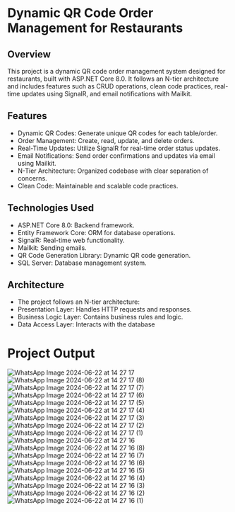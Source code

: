 # Dynamic QR Code Order Management for Restaurants
## Overview
This project is a dynamic QR code order management system designed for restaurants, built with ASP.NET Core 8.0.
It follows an N-tier architecture and includes features such as CRUD operations, clean code practices, real-time updates using SignalR, and email notifications with Mailkit.

## Features
* Dynamic QR Codes: Generate unique QR codes for each table/order.
* Order Management: Create, read, update, and delete orders.
* Real-Time Updates: Utilize SignalR for real-time order status updates.
* Email Notifications: Send order confirmations and updates via email using Mailkit.
* N-Tier Architecture: Organized codebase with clear separation of concerns.
* Clean Code: Maintainable and scalable code practices.

## Technologies Used
* ASP.NET Core 8.0: Backend framework.
* Entity Framework Core: ORM for database operations.
* SignalR: Real-time web functionality.
* Mailkit: Sending emails.
* QR Code Generation Library: Dynamic QR code generation.
* SQL Server: Database management system.

## Architecture
* The project follows an N-tier architecture:
* Presentation Layer: Handles HTTP requests and responses.
* Business Logic Layer: Contains business rules and logic.
* Data Access Layer: Interacts with the database

# Project Output

![WhatsApp Image 2024-06-22 at 14 27 17](https://github.com/habibesayrac/SignalRProject/assets/90598971/d5b96aef-b6d6-4250-8818-32d0c94a051d)
![WhatsApp Image 2024-06-22 at 14 27 17 (8)](https://github.com/habibesayrac/SignalRProject/assets/90598971/8e60d9bd-12c6-482b-a703-fd98d56a4081)
![WhatsApp Image 2024-06-22 at 14 27 17 (7)](https://github.com/habibesayrac/SignalRProject/assets/90598971/3122f712-3af7-402a-909e-8e74eaea7649)
![WhatsApp Image 2024-06-22 at 14 27 17 (6)](https://github.com/habibesayrac/SignalRProject/assets/90598971/c956038b-0acd-49fd-bf73-3edba9a39df8)
![WhatsApp Image 2024-06-22 at 14 27 17 (5)](https://github.com/habibesayrac/SignalRProject/assets/90598971/e6b5454a-ed4a-423c-a403-67be97d9d0ab)
![WhatsApp Image 2024-06-22 at 14 27 17 (4)](https://github.com/habibesayrac/SignalRProject/assets/90598971/e87cb9c4-257d-4287-93e6-4e6fe5244580)
![WhatsApp Image 2024-06-22 at 14 27 17 (3)](https://github.com/habibesayrac/SignalRProject/assets/90598971/ffc019f5-96ad-4978-aaa0-df0a20a7abc6)
![WhatsApp Image 2024-06-22 at 14 27 17 (2)](https://github.com/habibesayrac/SignalRProject/assets/90598971/24020999-5db9-4647-97c3-b467198ee012)
![WhatsApp Image 2024-06-22 at 14 27 17 (1)](https://github.com/habibesayrac/SignalRProject/assets/90598971/464ac5dc-d369-42c5-b86e-cf6be3bce3f2)
![WhatsApp Image 2024-06-22 at 14 27 16](https://github.com/habibesayrac/SignalRProject/assets/90598971/75643ec9-ddef-46a4-9ec5-7e9061c85ef6)
![WhatsApp Image 2024-06-22 at 14 27 16 (8)](https://github.com/habibesayrac/SignalRProject/assets/90598971/8a90b308-42f8-41b1-ae51-f3967a824213)
![WhatsApp Image 2024-06-22 at 14 27 16 (7)](https://github.com/habibesayrac/SignalRProject/assets/90598971/fa248927-3738-45c2-b39a-0763e5091cb6)
![WhatsApp Image 2024-06-22 at 14 27 16 (6)](https://github.com/habibesayrac/SignalRProject/assets/90598971/a86c5c22-8dcb-454c-8287-5adee67909b3)
![WhatsApp Image 2024-06-22 at 14 27 16 (5)](https://github.com/habibesayrac/SignalRProject/assets/90598971/7bb4f5f9-0028-49a0-8456-e1c4c36b4865)
![WhatsApp Image 2024-06-22 at 14 27 16 (4)](https://github.com/habibesayrac/SignalRProject/assets/90598971/898998c1-5048-4cc2-b2db-13acae25f753)
![WhatsApp Image 2024-06-22 at 14 27 16 (3)](https://github.com/habibesayrac/SignalRProject/assets/90598971/04b493dd-fb0e-4a1b-bf3c-8486606582f2)
![WhatsApp Image 2024-06-22 at 14 27 16 (2)](https://github.com/habibesayrac/SignalRProject/assets/90598971/b2c44d3e-04aa-4716-a547-bb63500ab415)
![WhatsApp Image 2024-06-22 at 14 27 16 (1)](https://github.com/habibesayrac/SignalRProject/assets/90598971/70820f27-9a28-470a-80b8-2dff98a16124)
